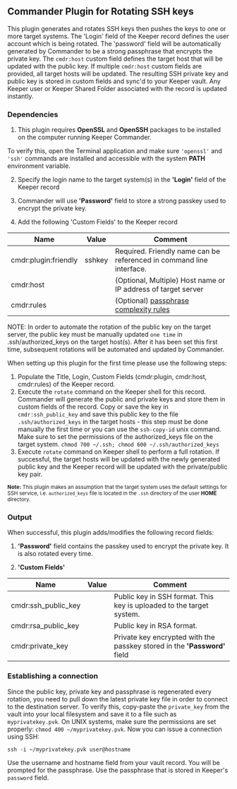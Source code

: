 Commander Plugin for Rotating SSH keys
----

This plugin generates and rotates SSH keys then pushes the keys to one or more target systems.  The 'Login' field of the Keeper record defines the user account which is being rotated. The 'password' field will be automatically generated by Commander to be a strong passphrase that encrypts the private key.  The `cmdr:host` custom field defines the target host that will be updated with the public key. If multiple `cmdr:host` custom fields are provided, all target hosts will be updated. The resulting SSH private key and public key is stored in custom fields and sync'd to your Keeper vault.  Any Keeper user or Keeper Shared Folder associated with the record is updated instantly.

### Dependencies

1. This plugin requires **OpenSSL** and **OpenSSH** packages to be installed on the computer running Keeper Commander.

To verify this, open the Terminal application and make sure `'openssl'` and `'ssh'` commands are installed and accessible with the system **PATH** environment variable.

2. Specify the login name to the target system(s) in the **'Login'** field of the Keeper record

3. Commander will use **'Password'** field to store a strong passkey used to encrypt the private key.

4. Add the following 'Custom Fields' to the Keeper record

Name                   | Value     | Comment
---------              | -------   | ------------
cmdr:plugin:friendly   | sshkey    | Required.  Friendly name can be referenced in command line interface.
cmdr:host              |           | (Optional, Multiple) Host name or IP address of target server
cmdr:rules             |           | (Optional) [passphrase complexity rules](https://github.com/Keeper-Security/Commander/tree/master/keepercommander/plugins/password_rules.md)

NOTE: In order to automate the rotation of the public key on the target server, the public key must be manually updated `one time` in .ssh/authorized_keys on the target host(s).  After it has been set this first time, subsequent rotations will be automated and updated by Commander.

When setting up this plugin for the first time please use the following steps:
  
1. Populate the Title, Login, Custom Fields (cmdr:plugin, cmdr:host, cmdr:rules) of the Keeper record.
2. Execute the `rotate` command on the Keeper shell for this record. Commander will generate the public and private keys and store them in custom fields of the record. Copy or save the key in `cmdr:ssh_public_key` and save this public key to the file `.ssh/authorized_keys` in the target hosts - this step must be done manually the first time or you can use the `ssh-copy-id` unix command.  Make sure to set the permissions of the authorized_keys file on the target system. `chmod 700 ~/.ssh; chmod 600 ~/.ssh/authorized_keys`
3. Execute `rotate` command on Keeper shell to perform a full rotation.  If successful, the target hosts will be updated with the newly generated public key and the Keeper record will be updated with the private/public key pair.

<sub>**Note:** This plugin makes an assumption that the target system uses the default settings for SSH service, i.e. `authorized_keys` file is located in the `.ssh` directory of the user **HOME** directory.</sub>

### Output

When successful, this plugin adds/modifies the following record fields:

1. **'Password'** field contains the passkey used to encrypt the private key.  It is also rotated every time.

2. **'Custom Fields'**

Name                | Value   | Comment
-----------------   | ------- | --------
cmdr:ssh_public_key |         | Public key in SSH format. This key is uploaded to the target system.
cmdr:rsa_public_key |         | Public key in RSA format.
cmdr:private_key    |         | Private key encrypted with the passkey stored in the **'Password'** field

### Establishing a connection

Since the public key, private key and passphrase is regenerated every rotation, you need to pull down the latest private key file in order to connect to the destination server.  To verify this, copy-paste the `private_key` from the vault into your local filesystem and save it to a file such as `myprivatekey.pvk`.  On UNIX systems, make sure the permissions are set properly: `chmod 400 ~/myprivatekey.pvk`.  Now you can issue a connection using SSH:

`ssh -i ~/myprivatekey.pvk user@hostname`

Use the username and hostname field from your vault record.  You will be prompted for the passphrase.  Use the passphrase that is stored in Keeper's `password` field.
